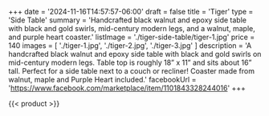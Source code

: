 +++
date = '2024-11-16T14:57:57-06:00'
draft = false
title = 'Tiger'
type = 'Side Table'
summary = 'Handcrafted black walnut and epoxy side table with black and gold swirls, mid-century modern legs, and a walnut, maple, and purple heart coaster.'
listImage = './tiger-side-table/tiger-1.jpg'
price = 140
images = [
    './tiger-1.jpg',
    './tiger-2.jpg',
    './tiger-3.jpg'
]
description = 'A handcrafted black walnut and epoxy side table with black and gold swirls on mid-century modern legs.  Table top is roughly 18” x 11” and sits about 16” tall.  Perfect for a side table next to a couch or recliner!  Coaster made from walnut, maple and Purple Heart included.'
facebookUrl = 'https://www.facebook.com/marketplace/item/1101843328244016'
+++

{{< product >}}